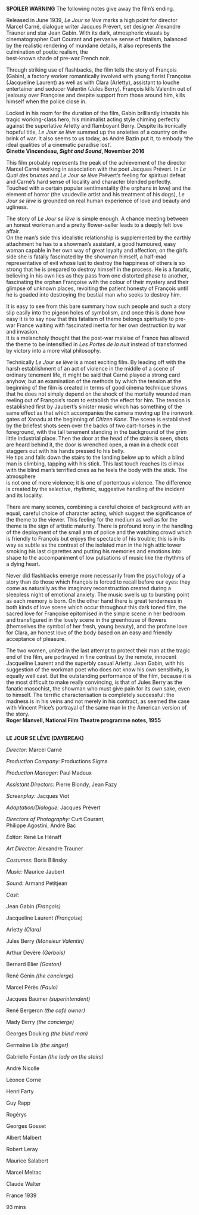 

**SPOILER WARNING** The following notes give away the film’s ending.

Released in June 1939, _Le Jour se lève_ marks a high point for director Marcel Carné, dialogue writer Jacques Prévert, set designer Alexandre Trauner and star Jean Gabin. With its dark, atmospheric visuals by cinematographer Curt Courant and pervasive sense of fatalism, balanced by the realistic rendering of mundane details, it also represents the culmination of poetic realism, the  
best-known shade of pre-war French noir.

Through striking use of flashbacks, the film tells the story of François (Gabin), a factory worker romantically involved with young florist Françoise (Jacqueline Laurent) as well as with Clara (Arletty), assistant to louche entertainer and seducer Valentin (Jules Berry). François kills Valentin out of jealousy over Françoise and despite support from those around him, kills himself when the police close in.

Locked in his room for the duration of the film, Gabin brilliantly inhabits his tragic working-class hero, his minimalist acting style chiming perfectly against the superlative Arletty and flamboyant Berry. Despite its ironically hopeful title, _Le Jour se lève_ summed up the anxieties of a country on the brink of war.  It also seems to us today, as André Bazin put it, to embody ‘the ideal qualities of a cinematic paradise lost’.  
**Ginette Vincendeau, _Sight and Sound_, November 2016**

This film probably represents the peak of the achievement of the director Marcel Carné working in association with the poet Jacques Prévert. In _Le Quai des brumes_ and _Le Jour se lève_ Prévert’s feeling for spiritual defeat and Carné’s hard sense of locality and character blended perfectly. Touched with a certain popular sentimentality (the orphans in love) and the element of horror (the vaudeville artist and his treatment of his dogs), _Le Jour se lève_ is grounded on real human experience of love and beauty and ugliness.

The story of _Le Jour se lève_ is simple enough. A chance meeting between an honest workman and a pretty flower-seller leads to a deeply felt love affair.  
On the man’s side this idealistic relationship is supplemented by the earthly attachment he has to a showman’s assistant, a good humoured, easy woman capable in her own way of great loyalty and affection; on the girl’s side she is fatally fascinated by the showman himself, a half-mad representative of evil whose lust to destroy the happiness of others is so strong that he is prepared to destroy himself in the process. He is a fanatic, believing in his own lies as they pass from one distorted phase to another, fascinating the orphan Françoise with the colour of their mystery and their glimpse of unknown places, revolting the patient honesty of François until he is goaded into destroying the bestial man who seeks to destroy him.

It is easy to see from this bare summary how such people and such a story slip easily into the pigeon holes of symbolism, and once this is done how easy it is to say now that this fatalism of theme belongs spiritually to pre-war France waiting with fascinated inertia for her own destruction by war and invasion.  
It is a melancholy thought that the post-war malaise of France has allowed the theme to be intensified in _Les Portes de la nuit_ instead of transformed by victory into a more vital philosophy.

Technically _Le Jour se lève_ is a most exciting film. By leading off with the harsh establishment of an act of violence in the middle of a scene of ordinary tenement life, it might be said that Carné played a strong card anyhow, but an examination of the methods by which the tension at the beginning of the film is created in terms of good cinema technique shows that he does not simply depend on the shock of the mortally wounded man reeling out of François’s room to establish the effect for him. The tension is established first by Jaubert’s sinister music which has something of the same effect as that which accompanies the camera moving up the ironwork gates of Xanadu at the beginning of _Citizen Kane._ The scene is established by the briefest shots seen over the backs of two cart-horses in the foreground, with the tall tenement standing in the background of the grim little industrial place. Then the door at the head of the stairs is seen, shots are heard behind it, the door is wrenched open, a man in a check coat staggers out with his hands pressed to his belly.  
He tips and falls down the stairs to the landing below up to which a blind man is climbing, tapping with his stick. This last touch reaches its climax with the blind man’s terrified cries as he feels the body with the stick. The atmosphere  
is not one of mere violence; it is one of portentous violence. The difference is created by the selective, rhythmic, suggestive handling of the incident and its locality.

There are many scenes, combining a careful choice of background with an equal, careful choice of character acting, which suggest the significance of the theme to the viewer. This feeling for the medium as well as for the theme is the sign of artistic maturity. There is profound irony in the handling of the deployment of the small arm of police and the watching crowd which is friendly to François but enjoys the spectacle of his trouble; this is in its way as subtle as the contrast of the isolated man in the high attic tower smoking his last cigarettes and putting his memories and emotions into shape to the accompaniment of low pulsations of music like the rhythms of a dying heart.

Never did flashbacks emerge more necessarily from the psychology of a story than do those which François is forced to recall before our eyes: they come as naturally as the imaginary reconstruction created during a sleepless night of emotional anxiety. The music swells up to bursting point as each memory is born. On the other hand there is great tenderness in both kinds of love scene which occur throughout this dark toned film, the sacred love for Françoise epitomised in the simple scene in her bedroom and transfigured in the lovely scene in the greenhouse of flowers (themselves the symbol of her fresh, young beauty), and the profane love for Clara, an honest love of the body based on an easy and friendly acceptance of pleasure.

The two women, united in the last attempt to protect their man at the tragic end of the film, are portrayed in fine contrast by the remote, innocent Jacqueline Laurent and the superbly casual Arletty. Jean Gabin, with his suggestion of the workman poet who does not know his own sensitivity, is equally well cast. But the outstanding performance of the film, because it is the most difficult to make really convincing, is that of Jules Berry as the fanatic masochist, the showman who must give pain for its own sake, even to himself. The terrific characterisation is completely successful: the madness is in his veins and not merely in his contract, as seemed the case with Vincent Price’s portrayal of the same man in the American version of the story.  
**Roger Manvell, National Film Theatre programme notes, 1955**
<br><br>

**LE JOUR SE LÈVE (DAYBREAK)**<br>

_Director:_ Marcel Carné<br>

_Production Company:_ Productions Sigma<br>

_Production Manager:_ Paul Madeux<br>

_Assistant Directors:_ Pierre Blondy, Jean Fazy<br>

_Screenplay:_ Jacques Viot<br>

_Adaptation/Dialogue:_ Jacques Prévert<br>

_Directors of Photography:_ Curt Courant,  
Philippe Agostini, André Bac<br>

_Editor:_ René Le Hénaff<br>

_Art Director:_ Alexandre Trauner<br>

_Costumes:_ Boris Bilinsky<br>

_Music:_ Maurice Jaubert<br>

_Sound:_ Armand Petitjean<br>

_Cast:_<br>

Jean Gabin _(François)_<br>

Jacqueline Laurent _(Françoise)_<br>

Arletty _(Clara)_<br>

Jules Berry _(Monsieur Valentin)_<br>

Arthur Devère _(Gerbois)_<br>

Bernard Blier _(Gaston)_

René Génin _(the concierge)_

Marcel Pérès _(Paulo)_

Jacques Baumer _(superintendent)_

René Bergeron _(the café owner)_

Mady Berry _(the concierge)_

Georges Douking _(the blind man)_

Germaine Lix _(the singer)_

Gabrielle Fontan _(the lady on the stairs)_

André Nicolle

Léonce Corne

Henri Farty

Guy Rapp

Rogérys

Georges Gosset

Albert Malbert

Robert Leray

Maurice Salabert

Marcel Melrac

Claude Walter

France 1939

93 mins
<!--stackedit_data:
eyJoaXN0b3J5IjpbLTE2NTcyNDg5NTksLTEwMzEzNTA3OTldfQ
==
-->
